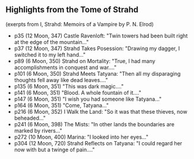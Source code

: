 Highlights from the Tome of Strahd
------

(exerpts from I, Strahd: Memoirs of a Vampire by P. N. Elrod)

- p35 (12 Moon, 347) Castle Ravenloft: "Twin towers had been built right at the edge of the mountain..."
- p37 (12 Moon, 347) Strahd Takes Posession: "Drawing my dagger, I switched it to my left hand..."
- p89 (6 Moon, 350) Strahd on Mortality: "True, I had many accomplishments in conquest and war...."
- p101 (6 Moon, 350) Strahd Meets Tatyana: "Then all my disparaging thoughts fell away like dead leaves...."
- p135 (6 Moon, 351) "This was dark magic...."
- p141 (6 Moon, 351) "Blood. A whole fountain of it...."
- p147 (6 Moon, 351) "I wish you had someone like Tatyana..."
- p164 (6 Moon, 351) "Come, Tatyana..."
- p216 (6 Moon, 352) I Walk the Land: "So it was that these thieves, now beheaded..."
- p241 (6 Moon, 398) The Mists: "In other lands the boundaries are marked by rivers..."
- p272 (10 Moon, 400) Marina: "I looked into her eyes..."
- p304 (12 Moon, 720) Strahd Reflects on Tatyana: "I could regard her now with but a twinge of pain...."
